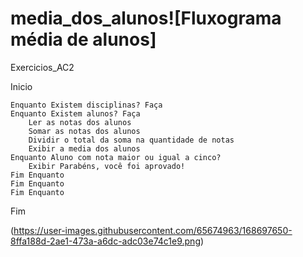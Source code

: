 # media_dos_alunos![Fluxograma média de alunos]

Exercicios_AC2


Inicio

	Enquanto Existem disciplinas? Faça
	Enquanto Existem alunos? Faça
		Ler as notas dos alunos
		Somar as notas dos alunos
		Dividir o total da soma na quantidade de notas
		Exibir a media dos alunos
	Enquanto Aluno com nota maior ou igual a cinco?
		Exibir Parabéns, você foi aprovado!
	Fim Enquanto
	Fim Enquanto
	Fim Enquanto
	
Fim

(https://user-images.githubusercontent.com/65674963/168697650-8ffa188d-2ae1-473a-a6dc-adc03e74c1e9.png)

